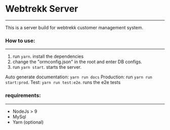 # Webtrekk Server

---

This is a server build for webtrekk customer management system.

### How to use:

---

1.  run `yarn`. install the dependencies
2.  change the "ormconfig.json" in the root and enter DB configs.
3.  run `yarn start`. starts the server.

Auto generate documentation: `yarn run docs`
Production: run `yarn run start:prod`.
Test: `yarn run test:e2e`. runs the e2e tests

### requirements:

---

* NodeJs > 9
* MySql
* Yarn (optional)
